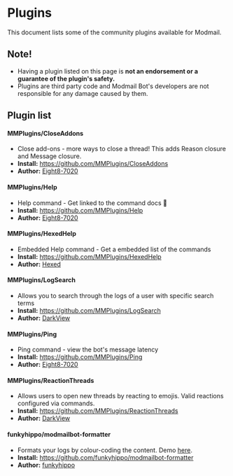 # Plugins
This document lists some of the community plugins available for Modmail.

## Note!
* Having a plugin listed on this page is **not an endorsement or a guarantee of the plugin's safety.**
* Plugins are third party code and Modmail Bot's developers are not responsible for any damage caused by them.

## Plugin list

#### MMPlugins/CloseAddons
* Close add-ons - more ways to close a thread! This adds Reason closure and Message closure.
* **Install:** https://github.com/MMPlugins/CloseAddons
* **Author:** [Eight8-7020](https://github.com/Eight8-7020)  

#### MMPlugins/Help
* Help command - Get linked to the command docs 🎉
* **Install:** https://github.com/MMPlugins/Help
* **Author:** [Eight8-7020](https://github.com/Eight8-7020)  

#### MMPlugins/HexedHelp
* Embedded Help command - Get a embedded list of the commands
* **Install:** https://github.com/MMPlugins/HexedHelp
* **Author:** [Hexed](https://github.com/Hexed)  

#### MMPlugins/LogSearch
* Allows you to search through the logs of a user with specific search terms
* **Install:** https://github.com/MMPlugins/LogSearch
* **Author:** [DarkView](https://github.com/DarkView)  

#### MMPlugins/Ping
* Ping command - view the bot's message latency
* **Install:** https://github.com/MMPlugins/Ping
* **Author:** [Eight8-7020](https://github.com/Eight8-7020)  

#### MMPlugins/ReactionThreads
* Allows users to open new threads by reacting to emojis. Valid reactions configured via commands.
* **Install:** https://github.com/MMPlugins/ReactionThreads
* **Author:** [DarkView](https://github.com/DarkView) 

#### funkyhippo/modmailbot-formatter
* Formats your logs by colour-coding the content. Demo [here](https://funkyhippo.github.io/modmailbot-formatter/index.html).
* **Install:** https://github.com/funkyhippo/modmailbot-formatter
* **Author:** [funkyhippo](https://github.com/funkyhippo)
